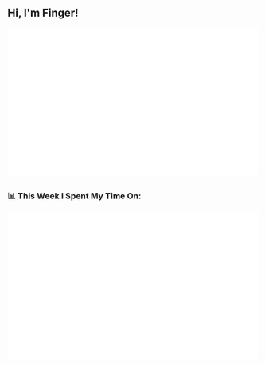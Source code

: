 <h2> Hi, I'm Finger!</h2>

<img align="right" src="https://raw.githubusercontent.com/spianmo/github-stats/master/generated/overview.svg#gh-light-mode-only">

<!-- <img align="right" height="160em" src="https://github-readme-stats-eight-theta.vercel.app/api/top-langs/?username=spianmo&layout=compact&langs_count=8&theme=algolia"/>	 -->
	
```go
package main

type Me struct {
	Name   string
	Job    string
	Code   string
	Skills string
}

func main() {
	me := &Me{
		Name:   "Finger",
		Job:    "Client-side Engineer",
		Code:   "Java, Kotlin, C#, Rust and C++ and Others",
		Skills: "Android, Security, Cross-platform client, NLP, CV, ASR ^o^",
	}
	_ = me
}
```


<h3>📊 This Week I Spent My Time On:</h3>
<img align='right' src="https://raw.githubusercontent.com/spianmo/github-stats/master/generated/languages.svg#gh-light-mode-only">

<!--START_SECTION:waka-->

```txt
Java               3 hrs 21 mins   █████████░░░░░░░░░░░░░░░░   36.43 %
Kotlin             2 hrs 43 mins   ███████▒░░░░░░░░░░░░░░░░░   29.41 %
YAML               37 mins         █▓░░░░░░░░░░░░░░░░░░░░░░░   06.76 %
Groovy             27 mins         █▒░░░░░░░░░░░░░░░░░░░░░░░   04.88 %
XML                21 mins         █░░░░░░░░░░░░░░░░░░░░░░░░   03.95 %
```

<!--END_SECTION:waka-->
